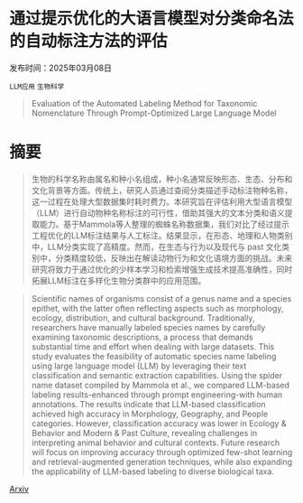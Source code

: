 # 通过提示优化的大语言模型对分类命名法的自动标注方法的评估

发布时间：2025年03月08日

`LLM应用` `生物科学`

> Evaluation of the Automated Labeling Method for Taxonomic Nomenclature Through Prompt-Optimized Large Language Model

# 摘要

> 生物的科学名称由属名和种小名组成，种小名通常反映形态、生态、分布和文化背景等方面。传统上，研究人员通过查阅分类描述手动标注物种名称，这一过程在处理大型数据集时耗时费力。本研究旨在评估利用大型语言模型（LLM）进行自动物种名称标注的可行性，借助其强大的文本分类和语义提取能力。基于Mammola等人整理的蜘蛛名称数据集，我们对比了经过提示工程优化的LLM标注结果与人工标注。结果显示，在形态、地理和人物类别中，LLM分类实现了高精度。然而，在生态与行为以及现代与 past 文化类别中，分类精度较低，反映出在解读动物行为和文化语境方面的挑战。未来研究将致力于通过优化的少样本学习和检索增强生成技术提高准确性，同时拓展LLM标注在多样化生物分类群中的应用范围。

> Scientific names of organisms consist of a genus name and a species epithet, with the latter often reflecting aspects such as morphology, ecology, distribution, and cultural background. Traditionally, researchers have manually labeled species names by carefully examining taxonomic descriptions, a process that demands substantial time and effort when dealing with large datasets. This study evaluates the feasibility of automatic species name labeling using large language model (LLM) by leveraging their text classification and semantic extraction capabilities. Using the spider name dataset compiled by Mammola et al., we compared LLM-based labeling results-enhanced through prompt engineering-with human annotations. The results indicate that LLM-based classification achieved high accuracy in Morphology, Geography, and People categories. However, classification accuracy was lower in Ecology & Behavior and Modern & Past Culture, revealing challenges in interpreting animal behavior and cultural contexts. Future research will focus on improving accuracy through optimized few-shot learning and retrieval-augmented generation techniques, while also expanding the applicability of LLM-based labeling to diverse biological taxa.

[Arxiv](https://arxiv.org/abs/2503.10662)